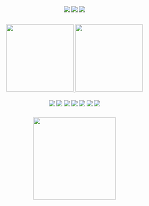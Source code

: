<div align="center">

<div> 
<a href="https://instagram.com/cncdavi" target="_blank"><img src="https://img.shields.io/badge/-Instagram-%23E4405F?style=for-the-badge&logo=instagram&logoColor=white" target="_blank"></a>
<a href = "mailto:perrier.davi@gmail.com"><img src="https://img.shields.io/badge/-Gmail-%23333?style=for-the-badge&logo=gmail&logoColor=white" target="_blank"></a>
<a href="https://www.linkedin.com/in/davipc" target="_blank"><img src="https://img.shields.io/badge/-LinkedIn-%230077B5?style=for-the-badge&logo=linkedin&logoColor=white" target="_blank"></a> 
</div>

##


<a href="https://github.com/daavipc">
<img height="180em" src="https://github-readme-stats.vercel.app/api?username=daavipc&show_icons=false&theme=dark&include_all_commits=true&count_private=true"/>
<img height="180em" src="https://github-readme-stats.vercel.app/api/top-langs/?username=daavipc&layout=compact&langs_count=7&theme=dark"/>
</a>
<div style="display: inline_block"><br>

<img align="center" height="" width="" src="https://img.shields.io/badge/HTML-323330?style=for-the-badge&logo=html5&logoColor=white">
<img align="center" height="" width="" src="https://img.shields.io/badge/CSS-323330?&style=for-the-badge&logo=css3&logoColor=white">
<img align="center" height="" width="" src="https://img.shields.io/badge/PHP-323330?style=for-the-badge&logo=php&logoColor=white">
<img align="center" height="" width="" src="https://img.shields.io/badge/JavaScript-323330?style=for-the-badge&logo=javascript&logoColor=white">
<img align="center" height="" width="" src="https://img.shields.io/badge/C-323330?style=for-the-badge&logo=c&logoColor=white">
<img align="center" height="" width="" src="https://img.shields.io/badge/C%2B%2B-323330?style=for-the-badge&logo=c%2B%2B&logoColor=white">
<img align="center" height="" width="" src="https://img.shields.io/badge/C%23-323330?style=for-the-badge&logo=c-sharp&logoColor=white">

##

<img align="center" width="220" src="https://i.imgur.com/mIOUIDP.png">



</div>

</div>
